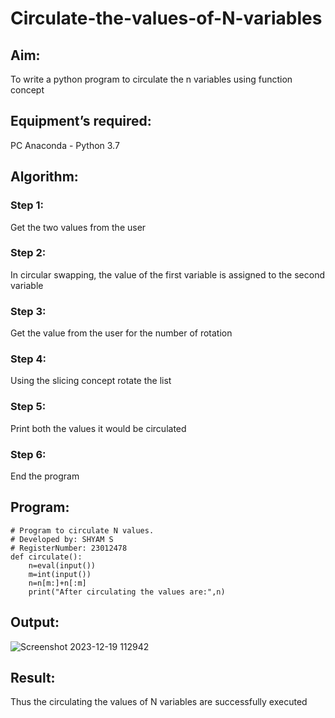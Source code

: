 # Circulate-the-values-of-N-variables
## Aim:
To write a python program to circulate the n variables using function concept
## Equipment’s required:
PC
Anaconda - Python 3.7
## Algorithm: 
### Step 1:
Get the two values from the user
### Step 2: 
In circular swapping, the value of the first variable is assigned to the second variable
### Step 3: 
Get the value from the user for the number of rotation
### Step 4: 
Using the slicing concept rotate the list
### Step 5:
Print both the values it would be circulated
### Step 6: 
End the program
## Program:
```
# Program to circulate N values.
# Developed by: SHYAM S
# RegisterNumber: 23012478
def circulate():
    n=eval(input())
    m=int(input())
    n=n[m:]+n[:m]
    print("After circulating the values are:",n)
```    
## Output:
![Screenshot 2023-12-19 112942](https://github.com/SridharShyam/Circulate-the-values-of-N-variables/assets/144871368/bf948ce0-d3c5-441f-927d-501ad8d6139e)


## Result:
Thus the circulating the values of N variables are successfully executed
